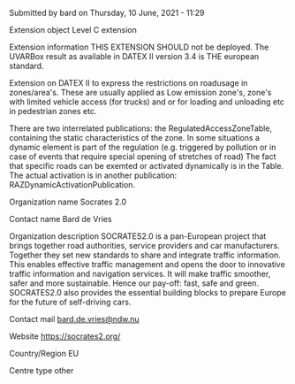Submitted by bard on Thursday, 10 June, 2021 - 11:29

Extension object
Level C extension

Extension information
THIS EXTENSION SHOULD not be deployed. The UVARBox result as available in DATEX II version 3.4 is THE european standard.

 

 

Extension on DATEX II to express the restrictions on roadusage in zones/area's. These are usually applied as Low emission zone's, zone's with limited vehicle access (for trucks) and or for loading and unloading etc in pedestrian zones etc.

There are two interrelated publications: the RegulatedAccessZoneTable, containing the static characteristics of the zone. In some situations a dynamic element is part of the regulation (e.g. triggered by pollution or in case of events that require special opening of stretches of road) The fact that specific roads can be exemted or activated dynamically is in the Table. The actual activation is in another publication: RAZDynamicActivationPublication.

Organization name
Socrates 2.0

Contact name
Bard de Vries

Organization description
SOCRATES2.0 is a pan-European project that brings together road authorities, service providers and car manufacturers. Together they set new standards to share and integrate traffic information. This enables effective traffic management and opens the door to innovative traffic information and navigation services. It will make traffic smoother, safer and more sustainable. Hence our pay-off: fast, safe and green. SOCRATES2.0 also provides the essential building blocks to prepare Europe for the future of self-driving cars. 

Contact mail
bard.de.vries@ndw.nu

Website
https://socrates2.org/

Country/Region
EU

Centre type
other